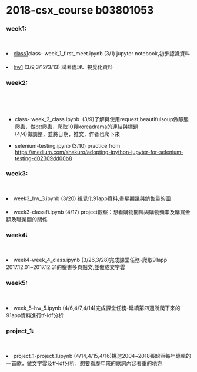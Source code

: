 # 2018-csx_course b03801053
###  week1: 
          
          <li><a href="https://github.com/janeru/b3801053csx/blob/master/week_1/week_1_first_meet.ipynb">class1</a>class- week_1_first_meet.ipynb (3/1) jupyter notebook,初步認識資料</li>
          <li><a href="https://github.com/janeru/b3801053csx/blob/master/week_1/week_1_hw.ipynb">hw1</a>
          (3/9,3/12/3/13) 試著處理、視覺化資料</li>
     
       
###  week2:
          <ul>
          <li><p>class- week_2_class.ipynb  (3/9)了解與使用request,beautifulsoup做靜態爬蟲，做ptt爬蟲，爬取10頁koreadrama的連結與標題       
          (4/4)做調整，並將日期，推文，作者也爬下來</p></li>
          <li>
          selenium-testing.ipynb (3/10)
          practice from https://medium.com/shakuro/adopting-ipython-jupyter-for-selenium-testing-d02309dd00b8</li>
          </ul>
###  week3:
         <li>week3_hw_3.ipynb (3/20) 視覺化91app資料,畫星期幾與銷售量的圖</li>
         <li>week3-classifi.ipynb (4/17) project觀察：想看購物間隔與購物頻率及購買金額及職業間的關係</li>
###  week4:         
         
         <li>week4-week_4_class.ipynb (3/26,3/28)完成課堂任務-爬取91app 2017.12.01~2017.12.31的臉書多頁貼文,並做成文字雲</li>
###  week5:
         <li>week_5-hw_5.ipynb (4/6,4/7,4/14)完成課堂任務-延續第四週所爬下來的91app資料進行tf-idf分析</li>
###  project_1: 
         <li>project_1-project_1.ipynb (4/14,4/15,4/16)挑選2004~2018張韶涵每年專輯的一首歌，做文字雲及tf-idf分析，想要看歷年來的歌詞內容著重的地方</li>
         
